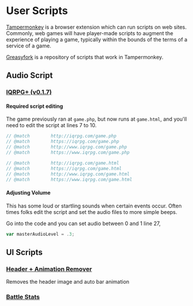 # User Scripts

[Tampermonkey](https://www.tampermonkey.net/) is a browser extension which can run scripts on web sites. Commonly, web games will have player-made scripts to augment the experience of playing a game, typically within the bounds of the terms of a service of a game.

[Greasyfork](https://greasyfork.org/en/scripts?q=iqrpg) is a repository of scripts that work in Tampermonkey.

## Audio Script

### [IQRPG+ (v0.1.7)](https://greasyfork.org/en/scripts/398028-iqrpg)

#### Required script editing

The game previously ran at `game.php`, but now runs at `game.html`, and you'll need to edit the script at lines 7 to 10.

```javascript
// @match        http://iqrpg.com/game.php
// @match        https://iqrpg.com/game.php
// @match        http://www.iqrpg.com/game.php
// @match        https://www.iqrpg.com/game.php
```

```javascript
// @match        http://iqrpg.com/game.html
// @match        https://iqrpg.com/game.html
// @match        http://www.iqrpg.com/game.html
// @match        https://www.iqrpg.com/game.html
```

#### Adjusting Volume

This has some loud or startling sounds when certain events occur. Often times folks edit the script and set the audio files to more simple beeps.

Go into the code and you can set audio between 0 and 1 line 27,

```javascript
var masterAudioLevel = .3;
```

## UI Scripts

### [Header + Animation Remover](https://greasyfork.org/en/scripts/437923-iqrpg-header-animation-remover)

Removes the header image and auto bar animation

### [Battle Stats](https://greasyfork.org/en/scripts/436718-iqrpg-battle-stats)
